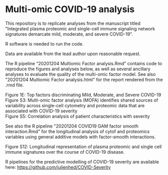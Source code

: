 # Multi-omic COVID-19 analysis

This repository is to replicate analyses from the manuscript titled "Integrated plasma proteomic and single-cell immune signaling network signatures demarcate mild, moderate, and severe COVID-19".

R software is needed to run the code.

Data are available from the lead author upon reasonable request.

The R pipeline “20201204 Multiomic Factor analysis.Rmd” contains code to reproduce the figures and analyses below, as well as several ancillary analyses to evaluate the quality of the multi-omic factor model. See also "20201204 Multiomic Factor analysis.html" for the report rendered from the .rmd file.

Figure 1E: Top factors discriminating Mild, Moderate, and Severe COVID-19\
Figure S3: Multi-omic factor analysis (MOFA) identifies shared sources of variability across single-cell cytometry and proteomic data that are associated with COVID-19 severity\
Figure S5: Correlation analysis of patient characteristics with severity

See also the R pipeline "20201204 COVID19 GAM factor smooth interaction.Rmd" for the longitudinal analysis of cytof and proteomics variables using general additive models with factor-smooth interactions.

Figure S12: Longitudinal representation of plasma proteomic and single cell immune signatures over the course of COVID-19 disease.

R pipelines for the predictive modelling of COVID-19 severity are available here: https://github.com/julienhed/COVID-Severity


